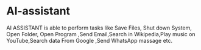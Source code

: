 # AI-assistant

AI ASSISTANT is able to perform tasks like Save Files, Shut down System, Open Folder, Open Program ,Send Email,Search in Wikipedia,Play music on YouTube,Search data From Google ,Send WhatsApp massage etc.

